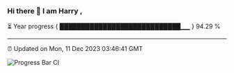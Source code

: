 ### Hi there 👋 I am Harry , 

⏳ Year progress { ████████████████████████████▁▁ } 94.29 %

---

⏰ Updated on Mon, 11 Dec 2023 03:46:41 GMT

![Progress Bar CI](https://github.com/duykhang68/duykhang68/workflows/Progress%20Bar%20CI/badge.svg)
